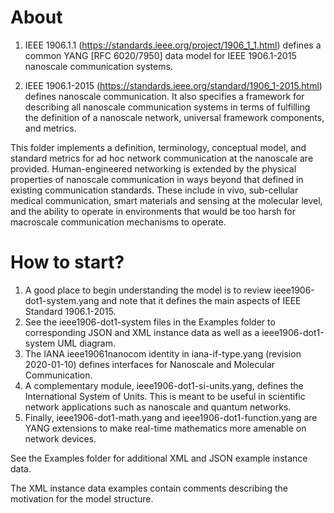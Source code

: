 
# About

1. IEEE 1906.1.1 (https://standards.ieee.org/project/1906_1_1.html) defines a common YANG [RFC 6020/7950] data model for IEEE 1906.1-2015 nanoscale communication systems.

2. IEEE 1906.1-2015 (https://standards.ieee.org/standard/1906_1-2015.html) defines nanoscale communication. It also specifies a framework for describing all nanoscale communication systems in terms of fulfilling the definition of a nanoscale network, universal framework components, and metrics.

This folder implements a definition, terminology, conceptual model, and standard metrics for ad hoc network communication at the nanoscale are provided. Human-engineered networking is extended by the physical properties of nanoscale communication in ways beyond that defined in existing communication standards. These include in vivo, sub-cellular medical communication, smart materials and sensing at the molecular level, and the ability to operate in environments that would be too harsh for macroscale communication mechanisms to operate. 


# How to start?

1. A good place to begin understanding the model is to review ieee1906-dot1-system.yang and note that it defines the main aspects of IEEE Standard 1906.1-2015.
2. See the ieee1906-dot1-system files in the Examples folder to corresponding JSON and XML instance data as well as a ieee1906-dot1-system UML diagram.
3. The IANA ieee19061nanocom identity in iana-if-type.yang (revision 2020-01-10) defines interfaces for Nanoscale and Molecular Communication.
4. A complementary module, ieee1906-dot1-si-units.yang, defines the International System of Units. This is meant to be useful in scientific network applications such as nanoscale and quantum networks.
5. Finally, ieee1906-dot1-math.yang and ieee1906-dot1-function.yang are YANG extensions to make real-time mathematics more amenable on network devices.

See the Examples folder for additional XML and JSON example instance data.

The XML instance data examples contain comments describing the motivation for the model structure.
